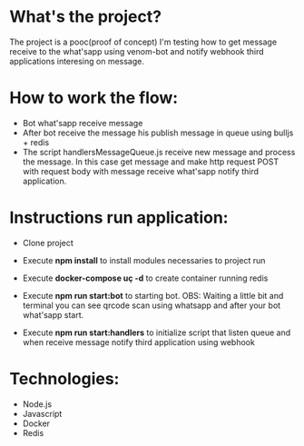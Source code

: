 What's the project?
=====================

The project is a pooc(proof of concept) I'm testing how to get message receive to the what'sapp using venom-bot and notify webhook third applications interesing on message.

How to work the flow:
======================

- Bot what'sapp receive message
- After bot receive the message his publish message in queue using bulljs + redis
- The script handlersMessageQueue.js receive new message and process the message. In this case get message and make http request POST with request body with message receive what'sapp notify third application.


Instructions run application:
==============================

- Clone project
- Execute **npm install** to install modules necessaries to project run
- Execute **docker-compose uç -d** to create container running redis
- Execute **npm run start:bot** to starting bot. OBS: Waiting a little bit and terminal you can see qrcode scan using whatsapp and after your bot what'sapp start.

- Execute **npm run start:handlers** to initialize script that listen queue and when receive message notify third application using webhook

Technologies:
==============

- Node.js
- Javascript
- Docker
- Redis
